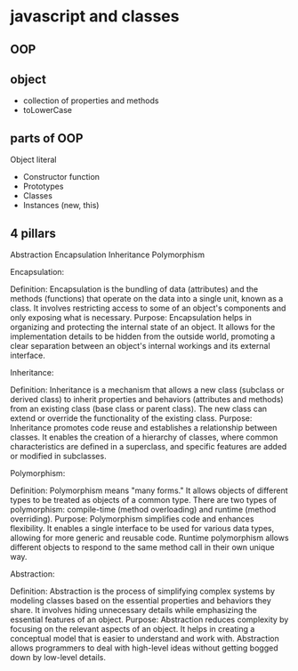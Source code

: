 # javascript and classes

## OOP

## object
- collection of properties and methods
- toLowerCase

## parts of OOP
Object literal

- Constructor function
- Prototypes
- Classes
- Instances (new, this) 

## 4 pillars
Abstraction
Encapsulation
Inheritance
Polymorphism

Encapsulation:

Definition: Encapsulation is the bundling of data (attributes) and the methods (functions) that operate on the data into a single unit, known as a class. It involves restricting access to some of an object's components and only exposing what is necessary.
Purpose: Encapsulation helps in organizing and protecting the internal state of an object. It allows for the implementation details to be hidden from the outside world, promoting a clear separation between an object's internal workings and its external interface.

Inheritance:

Definition: Inheritance is a mechanism that allows a new class (subclass or derived class) to inherit properties and behaviors (attributes and methods) from an existing class (base class or parent class). The new class can extend or override the functionality of the existing class.
Purpose: Inheritance promotes code reuse and establishes a relationship between classes. It enables the creation of a hierarchy of classes, where common characteristics are defined in a superclass, and specific features are added or modified in subclasses.

Polymorphism:

Definition: Polymorphism means "many forms." It allows objects of different types to be treated as objects of a common type. There are two types of polymorphism: compile-time (method overloading) and runtime (method overriding).
Purpose: Polymorphism simplifies code and enhances flexibility. It enables a single interface to be used for various data types, allowing for more generic and reusable code. Runtime polymorphism allows different objects to respond to the same method call in their own unique way.

Abstraction:

Definition: Abstraction is the process of simplifying complex systems by modeling classes based on the essential properties and behaviors they share. It involves hiding unnecessary details while emphasizing the essential features of an object.
Purpose: Abstraction reduces complexity by focusing on the relevant aspects of an object. It helps in creating a conceptual model that is easier to understand and work with. Abstraction allows programmers to deal with high-level ideas without getting bogged down by low-level details.